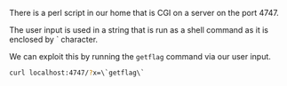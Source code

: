 There is a perl script in our home that is CGI on a server on the port 4747.

The user input is used in a string that is run as a shell command as it is enclosed by ` character.

We can exploit this by running the `getflag` command via our user input.
```bash
curl localhost:4747/?x=\`getflag\`
```